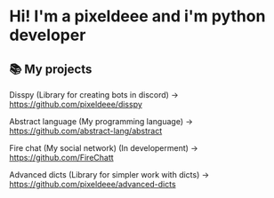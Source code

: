 # Hi! I'm a pixeldeee and i'm python developer

## 📚 My projects
Disspy (Library for creating bots in discord) -> https://github.com/pixeldeee/disspy

Abstract language (My programming language) -> https://github.com/abstract-lang/abstract

Fire chat (My social network) (In developerment) -> https://github.com/FireChatt

Advanced dicts (Library for simpler work with dicts) -> https://github.com/pixeldeee/advanced-dicts
